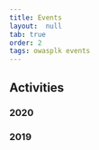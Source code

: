 ```yaml
---
title: Events
layout:  null
tab: true
order: 2
tags: owasplk events
---
```


## Activities
### 2020

### 2019
